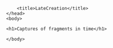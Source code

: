 <html>
    <head>

        <title>LateCreation</title>
    </head>
    <body>

    <h1>Captures of fragments in time</h1>
    
    </body>
</html>
